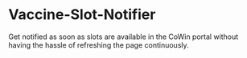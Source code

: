 # Vaccine-Slot-Notifier
Get notified as soon as slots are available in the CoWin portal without having the hassle of refreshing the page continuously.
